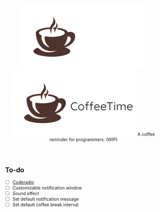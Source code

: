 <p align="center">
    <img src="https://github.com/cycool29/CoffeeTime/raw/master/src/proglogo-in-dark-theme.png#gh-dark-mode-only"/> 
    <img src="https://github.com/cycool29/CoffeeTime/raw/master/src/proglogo-in-light-theme.png#gh-light-mode-only"/>
    A coffee reminder for programmers. (WIP)
</p>

<br></br>


## To-do
- [ ] [Coderadio](https://coderadio.freecodecamp.org/)
- [ ] Customizable notification window 
- [ ] Sound effect
- [ ] Set default notification message
- [ ] Set default coffee break interval